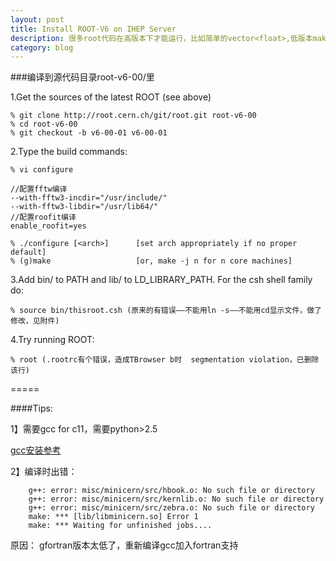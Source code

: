 ```yaml
---
layout: post
title: Install ROOT-V6 on IHEP Server
description: 很多root代码在高版本下才能运行，比如简单的vector<float>,低版本make时可成功，但运行时有bug
category: blog 
---
```


###编译到源代码目录root-v6-00/里

1.Get the sources of the latest ROOT (see above)

    % git clone http://root.cern.ch/git/root.git root-v6-00
    % cd root-v6-00
    % git checkout -b v6-00-01 v6-00-01

2.Type the build commands:

    % vi configure 

    //配置fftw编译
    --with-fftw3-incdir="/usr/include/"
    --with-fftw3-libdir="/usr/lib64/"
    //配置roofit编译
    enable_roofit=yes

    % ./configure [<arch>]      [set arch appropriately if no proper default]
    % (g)make                   [or, make -j n for n core machines]

3.Add bin/ to PATH and lib/ to LD_LIBRARY_PATH. For the csh shell family do:

    % source bin/thisroot.csh (原来的有错误——不能用ln -s——不能用cd显示文件，做了修改，见附件)

4.Try running ROOT:

    % root (.rootrc有个错误，造成TBrowser b时  segmentation violation，已删除该行)

=====

####Tips:

1】需要gcc for c11，需要python>2.5

[gcc安装参考](http://ldengjie.github.io/compile-gcc/)

2】编译时出错：

```
    g++: error: misc/minicern/src/hbook.o: No such file or directory
    g++: error: misc/minicern/src/kernlib.o: No such file or directory
    g++: error: misc/minicern/src/zebra.o: No such file or directory
    make: *** [lib/libminicern.so] Error 1
    make: *** Waiting for unfinished jobs....
```

原因： gfortran版本太低了，重新编译gcc加入fortran支持
